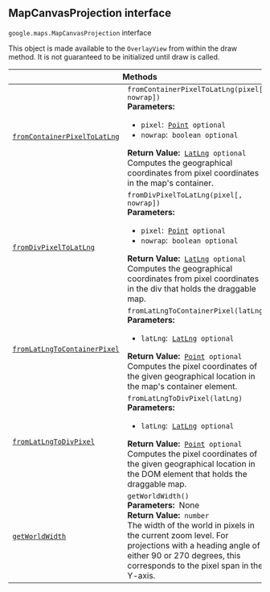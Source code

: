 
<devsite-heading><h2 id="MapCanvasProjection" is-upgraded="">MapCanvasProjection interface</h2></devsite-heading>
<p>
<code translate="no" dir="ltr"><span itemprop="path">google.maps</span>.<span itemprop="name">MapCanvasProjection</span></code>
interface
</p>
<p>This object is made available to the <code translate="no" dir="ltr">OverlayView</code> from within the draw method. It is not guaranteed to be initialized until draw is called.</p>
<div class="devsite-table-wrapper"><table class="methods responsive" summary="interface MapCanvasProjection - Methods">
<thead>
<tr><th colspan="2">Methods</th>
</tr></thead>
<tbody>
<tr id="MapCanvasProjection.fromContainerPixelToLatLng">
<td itemprop="property"><code translate="no" dir="ltr"><a class="secret-link" href="#MapCanvasProjection.fromContainerPixelToLatLng"><span>fromContainerPixelToLatLng</span></a></code></td>
<td><div><code translate="no" dir="ltr">fromContainerPixelToLatLng(pixel[, nowrap])</code></div>
<div class="desc"><strong>Parameters:</strong>&nbsp; <ul>
<li><code translate="no" dir="ltr">pixel</code>:&nbsp; <code translate="no" dir="ltr"><a href="Point.md">Point</a> <span class="optional-type-annotation">optional</span></code></li>
<li><code translate="no" dir="ltr">nowrap</code>:&nbsp; <code translate="no" dir="ltr">boolean <span class="optional-type-annotation">optional</span></code></li>
</ul></div>
<div class="desc"><strong>Return Value:</strong>&nbsp; <code translate="no" dir="ltr"><a href="LatLng.md">LatLng</a> <span class="optional-type-annotation">optional</span></code></div>
<div class="desc">Computes the geographical coordinates from pixel coordinates in the map's container.</div></td>
</tr>
<tr id="MapCanvasProjection.fromDivPixelToLatLng">
<td itemprop="property"><code translate="no" dir="ltr"><a class="secret-link" href="#MapCanvasProjection.fromDivPixelToLatLng"><span>fromDivPixelToLatLng</span></a></code></td>
<td><div><code translate="no" dir="ltr">fromDivPixelToLatLng(pixel[, nowrap])</code></div>
<div class="desc"><strong>Parameters:</strong>&nbsp; <ul>
<li><code translate="no" dir="ltr">pixel</code>:&nbsp; <code translate="no" dir="ltr"><a href="Point.md">Point</a> <span class="optional-type-annotation">optional</span></code></li>
<li><code translate="no" dir="ltr">nowrap</code>:&nbsp; <code translate="no" dir="ltr">boolean <span class="optional-type-annotation">optional</span></code></li>
</ul></div>
<div class="desc"><strong>Return Value:</strong>&nbsp; <code translate="no" dir="ltr"><a href="LatLng.md">LatLng</a> <span class="optional-type-annotation">optional</span></code></div>
<div class="desc">Computes the geographical coordinates from pixel coordinates in the div that holds the draggable map.</div></td>
</tr>
<tr id="MapCanvasProjection.fromLatLngToContainerPixel">
<td itemprop="property"><code translate="no" dir="ltr"><a class="secret-link" href="#MapCanvasProjection.fromLatLngToContainerPixel"><span>fromLatLngToContainerPixel</span></a></code></td>
<td><div><code translate="no" dir="ltr">fromLatLngToContainerPixel(latLng)</code></div>
<div class="desc"><strong>Parameters:</strong>&nbsp; <ul>
<li><code translate="no" dir="ltr">latLng</code>:&nbsp; <code translate="no" dir="ltr"><a href="LatLng.md">LatLng</a> <span class="optional-type-annotation">optional</span></code></li>
</ul></div>
<div class="desc"><strong>Return Value:</strong>&nbsp; <code translate="no" dir="ltr"><a href="Point.md">Point</a> <span class="optional-type-annotation">optional</span></code></div>
<div class="desc">Computes the pixel coordinates of the given geographical location in the map's container element.</div></td>
</tr>
<tr id="MapCanvasProjection.fromLatLngToDivPixel">
<td itemprop="property"><code translate="no" dir="ltr"><a class="secret-link" href="#MapCanvasProjection.fromLatLngToDivPixel"><span>fromLatLngToDivPixel</span></a></code></td>
<td><div><code translate="no" dir="ltr">fromLatLngToDivPixel(latLng)</code></div>
<div class="desc"><strong>Parameters:</strong>&nbsp; <ul>
<li><code translate="no" dir="ltr">latLng</code>:&nbsp; <code translate="no" dir="ltr"><a href="LatLng.md">LatLng</a> <span class="optional-type-annotation">optional</span></code></li>
</ul></div>
<div class="desc"><strong>Return Value:</strong>&nbsp; <code translate="no" dir="ltr"><a href="Point.md">Point</a> <span class="optional-type-annotation">optional</span></code></div>
<div class="desc">Computes the pixel coordinates of the given geographical location in the DOM element that holds the draggable map.</div></td>
</tr>
<tr id="MapCanvasProjection.getWorldWidth">
<td itemprop="property"><code translate="no" dir="ltr"><a class="secret-link" href="#MapCanvasProjection.getWorldWidth"><span>getWorldWidth</span></a></code></td>
<td><div><code translate="no" dir="ltr">getWorldWidth()</code></div>
<div class="desc"><strong>Parameters:</strong>&nbsp; None</div>
<div class="desc"><strong>Return Value:</strong>&nbsp; <code translate="no" dir="ltr">number</code></div>
<div class="desc">The width of the world in pixels in the current zoom level. For projections with a heading angle of either 90 or 270 degrees, this corresponds to the pixel span in the Y-axis.</div></td>
</tr>
</tbody>
</table></div>
